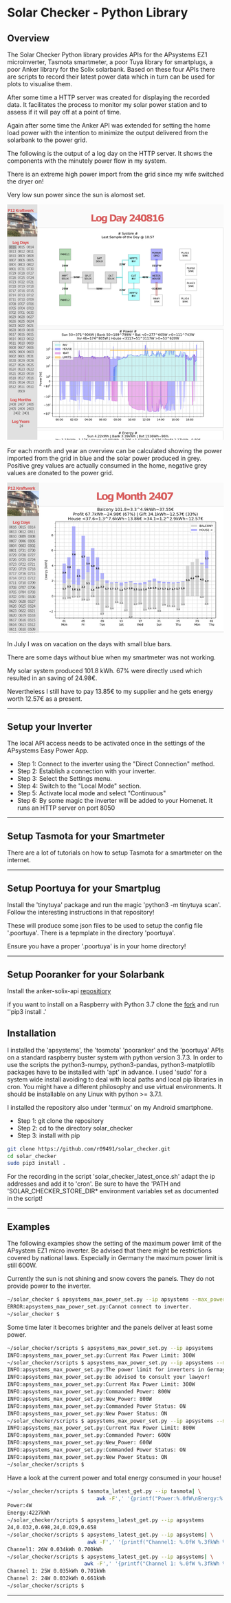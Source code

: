 # Solar Checker -  Python Library

## Overview

The Solar Checker Python library provides APIs for the APsystems EZ1
microinverter, Tasmota smartmeter, a poor Tuya library for
smartplugs, a poor Anker library for the Solix solarbank. Based on
these four APIs there are scripts to record their latest power data
which in turn can be used for plots to visualise them.

After some time a HTTP server was created for displaying the recorded
data. It facilitates the process to monitor my solar power station and
to assess if it will pay off at a point of time.

Again after some time the Anker API was extended for setting the home
load power with the intention to minimize the output delivered from
the solarbank to the power grid.

The following is the output of a log day on the HTTP server. It shows
the components with the minutely  power flow in my system.

There is an extreme high power import from the grid since my wife switched the dryer on!

Very low sun power since the sun is alomost set.

![alt text](images/solar_checker_logday.png)

For each month and year an overview can be calculated showing the
power imported from the grid in blue and the solar power produced in
grey. Positive grey values are actually consumed in the home, negative
grey values are donated to the power grid.

![alt text](images/solar_checker_logmonth.png)

In July I was on vacation on the days with small blue bars.

There are some days without blue when my smartmeter was not working.

My solar system produced 101.8 kWh. 67% were directly used which
resulted in an saving of 24.98€.

Nevertheless I still have to pay 13.85€ to my supplier and he gets
energy worth 12.57€ as a present.


---

## Setup your Inverter

The local API access needs to be activated once in the settings of the APsystems Easy Power App. 
<ul>
<li>Step 1: Connect to the inverter using the "Direct Connection" method.</li>
<li>Step 2: Establish a connection with your inverter.</li>
<li>Step 3: Select the Settings menu.</li>
<li>Step 4: Switch to the "Local Mode" section.</li>
<li>Step 5: Activate local mode and select "Continuous"</li>
<li>Step 6: By some magic the inverter will be added to your Homenet. It runs an HTTP server on port 8050</li>
</ul>

---

## Setup Tasmota for your Smartmeter

There are a lot of tutorials on how to setup Tasmota for a smartmeter
on the internet.

---

## Setup Poortuya for your Smartplug

Install the 'tinytuya' package and run the magic 'python3 -m tinytuya
scan'. Follow the interesting instructions in that repository!

These will produce some json files to be used to setup the config file
'.poortuya'. There is a tepmplate in the directory 'poortuya'.

Ensure you have a proper '.poortuya' is in your home directory!

---

## Setup Pooranker for your Solarbank

Install the anker-solix-api [repositiory](https://github.com/thomluther/anker-solix-api-2)

if you want to install on a Raspberry with Python 3.7 clone the
[fork](https://github.com/r09491/anker-solix-api.git) and run ''pip3
install .'

## Installation

I installed the 'apsystems', the 'tosmota' 'pooranker' and the
'poortuya' APIs on a standard raspberry buster system with python
version 3.7.3. In order to use the scripts the python3-numpy,
python3-pandas, python3-matplotlib packages have to be installed with
'apt' in advance. I used 'sudo' for a system wide install avoiding to
deal with local paths and local pip libraries in cron. You might have
a different philosophy and use virtual environments.
It should be installable on any Linux with python >= 3.7.1.

I installed the repository also under 'termux' on my Android
smartphone.

<ul>
<li>Step 1: git clone the repository</li>
<li>Step 2: cd to the directory solar_checker</li>
<li>Step 3: install with pip</li>
</ul>

```bash
git clone https://github.com/r09491/solar_checker.git
cd solar_checker
sudo pip3 install .
```

For the recording in the script 'solar_checker_latest_once.sh' adapt
the ip addresses and add it to 'cron'. Be sure to have the 'PATH and
'SOLAR_CHECKER_STORE_DIR* environment variables set as documented in
the script!

---

## Examples

The following examples show the setting of the maximum power limit of
the APsystem EZ1 micro inverter. Be advised that there might be
restrictions covered by national laws. Especially in Germany the
maximum power limit is still 600W.

Currently the sun is not shining and snow covers the panels. They do
not provide power to the inverter.

```bash
~/solar_checker $ apsystems_max_power_set.py --ip apsystems --max_power 799
ERROR:apsystems_max_power_set.py:Cannot connect to inverter.
~/solar_checker $
```

Some time later it becomes brighter and the panels deliver at least some
power.

```bash
~/solar_checker/scripts $ apsystems_max_power_set.py --ip apsystems
INFO:apsystems_max_power_set.py:Current Max Power Limit: 300W
~/solar_checker/scripts $ apsystems_max_power_set.py --ip apsystems --max_power 800
INFO:apsystems_max_power_set.py:The power limit for inverters in Germay is 600W.
INFO:apsystems_max_power_set.py:Be advised to consult your lawyer!
INFO:apsystems_max_power_set.py:Current Max Power Limit: 300W
INFO:apsystems_max_power_set.py:Commanded Power: 800W
INFO:apsystems_max_power_set.py:New_Power: 800W
INFO:apsystems_max_power_set.py:Commanded Power Status: ON
INFO:apsystems_max_power_set.py:New Power Status: ON
~/solar_checker/scripts $ apsystems_max_power_set.py --ip apsystems --max_power 600
INFO:apsystems_max_power_set.py:Current Max Power Limit: 800W
INFO:apsystems_max_power_set.py:Commanded Power: 600W
INFO:apsystems_max_power_set.py:New_Power: 600W
INFO:apsystems_max_power_set.py:Commanded Power Status: ON
INFO:apsystems_max_power_set.py:New Power Status: ON
~/solar_checker/scripts $
```

Have a look at the current power and total energy consumed in your house!

```bash
~/solar_checker/scripts $ tasmota_latest_get.py --ip tasmota| \
                             awk -F',' '{printf("Power:%.0fW\nEnergy:%.0fkWh\n", $2,$3)}'
Power:4W
Energy:4227kWh
~/solar_checker/scripts $ apsystems_latest_get.py --ip apsystems
24,0.032,0.698,24,0.029,0.658
~/solar_checker/scripts $ apsystems_latest_get.py --ip apsystems| \
                          awk -F',' '{printf("Channel1: %.0fW %.3fkWh %.3fkWh\n", $1, $2,$3)}'
Channel1: 26W 0.034kWh 0.700kWh
~/solar_checker/scripts $ apsystems_latest_get.py --ip apsystems| \
                         awk -F',' '{printf("Channel 1: %.0fW %.3fkWh %.3fkWh\nChannel 2: %.0fW %.3fkWh %.3fkWh\n", $1,$2,$3,$4,$5,$6)}'
Channel 1: 25W 0.035kWh 0.701kWh
Channel 2: 24W 0.032kWh 0.661kWh
~/solar_checker/scripts $
```
---
